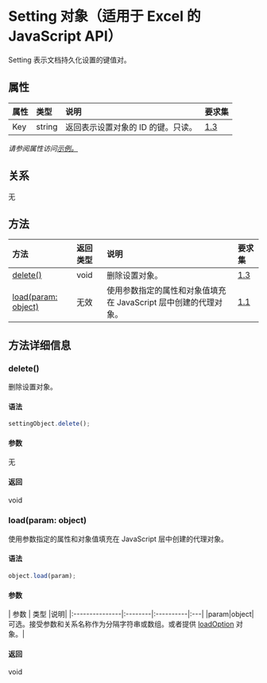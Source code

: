 # <a name="setting-object-javascript-api-for-excel"></a>Setting 对象（适用于 Excel 的 JavaScript API）

Setting 表示文档持久化设置的键值对。

## <a name="properties"></a>属性

| 属性     | 类型   |说明| 要求集|
|:---------------|:--------|:----------|:----|
|Key|string|返回表示设置对象的 ID 的键。只读。|[1.3](../requirement-sets/excel-api-requirement-sets.md)|

_请参阅属性访问[示例。](#property-access-examples)_

## <a name="relationships"></a>关系
无


## <a name="methods"></a>方法

| 方法           | 返回类型    |说明| 要求集|
|:---------------|:--------|:----------|:----|
|[delete()](#delete)|void|删除设置对象。|[1.3](../requirement-sets/excel-api-requirement-sets.md)|
|[load(param: object)](#loadparam-object)|无效|使用参数指定的属性和对象值填充在 JavaScript 层中创建的代理对象。|[1.1](../requirement-sets/excel-api-requirement-sets.md)|

## <a name="method-details"></a>方法详细信息


### <a name="delete"></a>delete()
删除设置对象。

#### <a name="syntax"></a>语法
```js
settingObject.delete();
```

#### <a name="parameters"></a>参数
无

#### <a name="returns"></a>返回
void

### <a name="loadparam-object"></a>load(param: object)
使用参数指定的属性和对象值填充在 JavaScript 层中创建的代理对象。

#### <a name="syntax"></a>语法
```js
object.load(param);
```

#### <a name="parameters"></a>参数
| 参数    | 类型   |说明|
|:---------------|:--------|:----------|:---|
|param|object|可选。接受参数和关系名称作为分隔字符串或数组。或者提供 [loadOption](loadoption.md) 对象。|

#### <a name="returns"></a>返回
void
